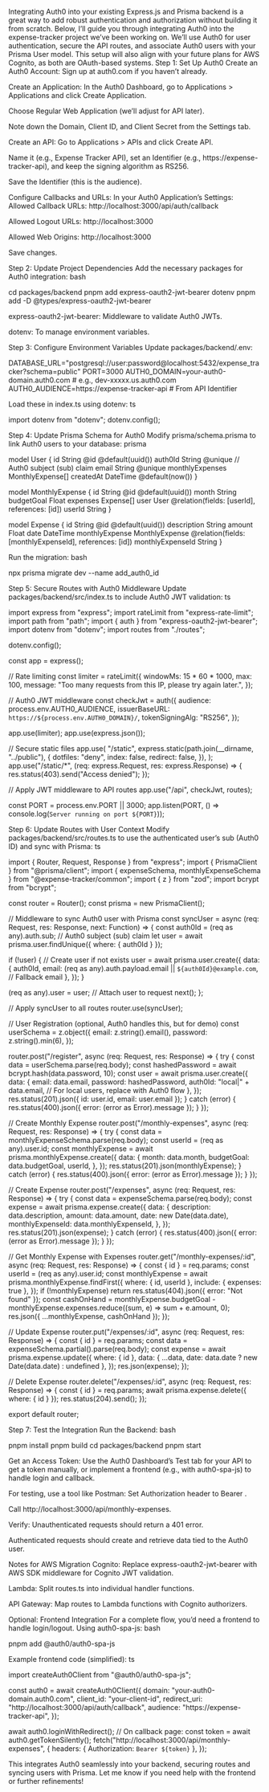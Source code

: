 Integrating Auth0 into your existing Express.js and Prisma backend is a great way to add robust authentication and authorization without building it from scratch. Below, I’ll guide you through integrating Auth0 into the expense-tracker project we’ve been working on. We’ll use Auth0 for user authentication, secure the API routes, and associate Auth0 users with your Prisma User model. This setup will also align with your future plans for AWS Cognito, as both are OAuth-based systems.
Step 1: Set Up Auth0
Create an Auth0 Account:
Sign up at auth0.com if you haven’t already.

Create an Application:
In the Auth0 Dashboard, go to Applications > Applications and click Create Application.

Choose Regular Web Application (we’ll adjust for API later).

Note down the Domain, Client ID, and Client Secret from the Settings tab.

Create an API:
Go to Applications > APIs and click Create API.

Name it (e.g., Expense Tracker API), set an Identifier (e.g., https://expense-tracker-api), and keep the signing algorithm as RS256.

Save the Identifier (this is the audience).

Configure Callbacks and URLs:
In your Auth0 Application’s Settings:
Allowed Callback URLs: http://localhost:3000/api/auth/callback

Allowed Logout URLs: http://localhost:3000

Allowed Web Origins: http://localhost:3000

Save changes.

Step 2: Update Project Dependencies
Add the necessary packages for Auth0 integration:
bash

cd packages/backend
pnpm add express-oauth2-jwt-bearer dotenv
pnpm add -D @types/express-oauth2-jwt-bearer

express-oauth2-jwt-bearer: Middleware to validate Auth0 JWTs.

dotenv: To manage environment variables.

Step 3: Configure Environment Variables
Update packages/backend/.env:

DATABASE_URL="postgresql://user:password@localhost:5432/expense_tracker?schema=public"
PORT=3000
AUTH0_DOMAIN=your-auth0-domain.auth0.com  # e.g., dev-xxxxx.us.auth0.com
AUTH0_AUDIENCE=https://expense-tracker-api  # From API Identifier

Load these in index.ts using dotenv:
ts

import dotenv from "dotenv";
dotenv.config();

Step 4: Update Prisma Schema for Auth0
Modify prisma/schema.prisma to link Auth0 users to your database:
prisma

model User {
  id            String          @id @default(uuid())
  auth0Id       String          @unique // Auth0 subject (sub) claim
  email         String          @unique
  monthlyExpenses MonthlyExpense[]
  createdAt     DateTime        @default(now())
}

model MonthlyExpense {
  id         String    @id @default(uuid())
  month      String
  budgetGoal Float
  expenses   Expense[]
  user       User      @relation(fields: [userId], references: [id])
  userId     String
}

model Expense {
  id              String        @id @default(uuid())
  description     String
  amount          Float
  date            DateTime
  monthlyExpense  MonthlyExpense @relation(fields: [monthlyExpenseId], references: [id])
  monthlyExpenseId String
}

Run the migration:
bash

npx prisma migrate dev --name add_auth0_id

Step 5: Secure Routes with Auth0 Middleware
Update packages/backend/src/index.ts to include Auth0 JWT validation:
ts

import express from "express";
import rateLimit from "express-rate-limit";
import path from "path";
import { auth } from "express-oauth2-jwt-bearer";
import dotenv from "dotenv";
import routes from "./routes";

dotenv.config();

const app = express();

// Rate limiting
const limiter = rateLimit({
  windowMs: 15 * 60 * 1000,
  max: 100,
  message: "Too many requests from this IP, please try again later.",
});

// Auth0 JWT middleware
const checkJwt = auth({
  audience: process.env.AUTH0_AUDIENCE,
  issuerBaseURL: `https://${process.env.AUTH0_DOMAIN}/`,
  tokenSigningAlg: "RS256",
});

app.use(limiter);
app.use(express.json());

// Secure static files
app.use(
  "/static",
  express.static(path.join(__dirname, "../public"), {
    dotfiles: "deny",
    index: false,
    redirect: false,
  }),
);
app.use("/static/*", (req: express.Request, res: express.Response) => {
  res.status(403).send("Access denied");
});

// Apply JWT middleware to API routes
app.use("/api", checkJwt, routes);

const PORT = process.env.PORT || 3000;
app.listen(PORT, () => console.log(`Server running on port ${PORT}`));

Step 6: Update Routes with User Context
Modify packages/backend/src/routes.ts to use the authenticated user’s sub (Auth0 ID) and sync with Prisma:
ts

import { Router, Request, Response } from "express";
import { PrismaClient } from "@prisma/client";
import { expenseSchema, monthlyExpenseSchema } from "@expense-tracker/common";
import { z } from "zod";
import bcrypt from "bcrypt";

const router = Router();
const prisma = new PrismaClient();

// Middleware to sync Auth0 user with Prisma
const syncUser = async (req: Request, res: Response, next: Function) => {
  const auth0Id = (req as any).auth.sub; // Auth0 subject (sub) claim
  let user = await prisma.user.findUnique({ where: { auth0Id } });

  if (!user) {
    // Create user if not exists
    user = await prisma.user.create({
      data: {
        auth0Id,
        email: (req as any).auth.payload.email || `${auth0Id}@example.com`, // Fallback email
      },
    });
  }

  (req as any).user = user; // Attach user to request
  next();
};

// Apply syncUser to all routes
router.use(syncUser);

// User Registration (optional, Auth0 handles this, but for demo)
const userSchema = z.object({
  email: z.string().email(),
  password: z.string().min(6),
});

router.post("/register", async (req: Request, res: Response) => {
  try {
    const data = userSchema.parse(req.body);
    const hashedPassword = await bcrypt.hash(data.password, 10);
    const user = await prisma.user.create({
      data: {
        email: data.email,
        password: hashedPassword,
        auth0Id: "local|" + data.email, // For local users, replace with Auth0 flow
      },
    });
    res.status(201).json({ id: user.id, email: user.email });
  } catch (error) {
    res.status(400).json({ error: (error as Error).message });
  }
});

// Create Monthly Expense
router.post("/monthly-expenses", async (req: Request, res: Response) => {
  try {
    const data = monthlyExpenseSchema.parse(req.body);
    const userId = (req as any).user.id;
    const monthlyExpense = await prisma.monthlyExpense.create({
      data: {
        month: data.month,
        budgetGoal: data.budgetGoal,
        userId,
      },
    });
    res.status(201).json(monthlyExpense);
  } catch (error) {
    res.status(400).json({ error: (error as Error).message });
  }
});

// Create Expense
router.post("/expenses", async (req: Request, res: Response) => {
  try {
    const data = expenseSchema.parse(req.body);
    const expense = await prisma.expense.create({
      data: {
        description: data.description,
        amount: data.amount,
        date: new Date(data.date),
        monthlyExpenseId: data.monthlyExpenseId,
      },
    });
    res.status(201).json(expense);
  } catch (error) {
    res.status(400).json({ error: (error as Error).message });
  }
});

// Get Monthly Expense with Expenses
router.get("/monthly-expenses/:id", async (req: Request, res: Response) => {
  const { id } = req.params;
  const userId = (req as any).user.id;
  const monthlyExpense = await prisma.monthlyExpense.findFirst({
    where: { id, userId },
    include: { expenses: true },
  });
  if (!monthlyExpense) return res.status(404).json({ error: "Not found" });
  const cashOnHand = monthlyExpense.budgetGoal - monthlyExpense.expenses.reduce((sum, e) => sum + e.amount, 0);
  res.json({ ...monthlyExpense, cashOnHand });
});

// Update Expense
router.put("/expenses/:id", async (req: Request, res: Response) => {
  const { id } = req.params;
  const data = expenseSchema.partial().parse(req.body);
  const expense = await prisma.expense.update({
    where: { id },
    data: { ...data, date: data.date ? new Date(data.date) : undefined },
  });
  res.json(expense);
});

// Delete Expense
router.delete("/expenses/:id", async (req: Request, res: Response) => {
  const { id } = req.params;
  await prisma.expense.delete({ where: { id } });
  res.status(204).send();
});

export default router;

Step 7: Test the Integration
Run the Backend:
bash

pnpm install
pnpm build
cd packages/backend
pnpm start

Get an Access Token:
Use the Auth0 Dashboard’s Test tab for your API to get a token manually, or implement a frontend (e.g., with auth0-spa-js) to handle login and callback.

For testing, use a tool like Postman:
Set Authorization header to Bearer <token>.

Call http://localhost:3000/api/monthly-expenses.

Verify:
Unauthenticated requests should return a 401 error.

Authenticated requests should create and retrieve data tied to the Auth0 user.

Notes for AWS Migration
Cognito: Replace express-oauth2-jwt-bearer with AWS SDK middleware for Cognito JWT validation.

Lambda: Split routes.ts into individual handler functions.

API Gateway: Map routes to Lambda functions with Cognito authorizers.

Optional: Frontend Integration
For a complete flow, you’d need a frontend to handle login/logout. Using auth0-spa-js:
bash

pnpm add @auth0/auth0-spa-js

Example frontend code (simplified):
ts

import createAuth0Client from "@auth0/auth0-spa-js";

const auth0 = await createAuth0Client({
  domain: "your-auth0-domain.auth0.com",
  client_id: "your-client-id",
  redirect_uri: "http://localhost:3000/api/auth/callback",
  audience: "https://expense-tracker-api",
});

await auth0.loginWithRedirect();
// On callback page:
const token = await auth0.getTokenSilently();
fetch("http://localhost:3000/api/monthly-expenses", {
  headers: { Authorization: `Bearer ${token}` },
});

This integrates Auth0 seamlessly into your backend, securing routes and syncing users with Prisma. Let me know if you need help with the frontend or further refinements!


